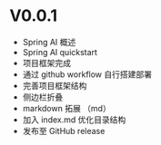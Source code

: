 # V0.0.1 <Badge type="tip" text="^0.0.1" />

- Spring AI 概述
- Spring AI quickstart
- 项目框架完成
- 通过 github workflow 自行搭建部署
- 完善项目框架结构
- 侧边栏折叠
- markdown 拓展 （md）
- 加入 index.md 优化目录结构
- 发布至 GitHub release
